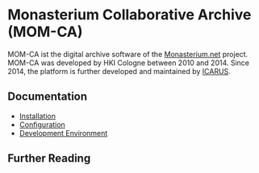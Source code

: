 Monasterium Collaborative Archive (MOM-CA)
======
MOM-CA ist the digital archive software of the [Monasterium.net](http://www.monasterium.net) project. MOM-CA was developed by HKI Cologne between 2010 and 2014. Since 2014, the platform is further developed and maintained by [ICARUS](https://github.com/icaruseu/mom-ca).

## Documentation
* [Installation](https://github.com/HKIKoeln/MOM-CA/wiki/Installation)
* [Configuration](https://github.com/HKIKoeln/MOM-CA/wiki/Configuration)
* [Development Environment](https://github.com/HKIKoeln/MOM-CA/wiki/Development-Environment)

## Further Reading
